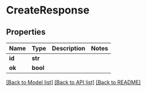 # CreateResponse

## Properties
Name | Type | Description | Notes
------------ | ------------- | ------------- | -------------
**id** | **str** |  | 
**ok** | **bool** |  | 

[[Back to Model list]](../README.md#documentation-for-models) [[Back to API list]](../README.md#documentation-for-api-endpoints) [[Back to README]](../README.md)


